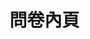 # 問卷內頁

<api-endpoint openapi-path="./../openapi.yaml" endpoint="/questionnaires/{questionnaireId}" method="get"/>